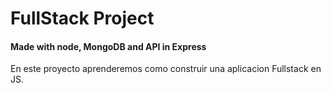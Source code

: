 # FullStack Project 

#### Made with node, MongoDB and API in Express
En este proyecto aprenderemos como construir una aplicacion Fullstack en JS.
